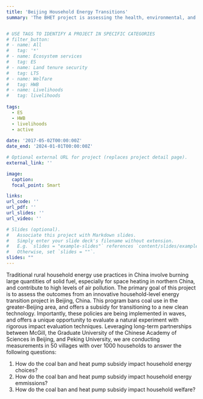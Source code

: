 ```yaml
---
title: 'Beijing Household Energy Transitions'
summary: 'The BHET project is assessing the health, environmental, and welfare impacts of a large-scale energy transition policy in peri-urban Beijing. Using the quasi-random rollout of this policy throughout villages in Beijing municipality, we are collecting detailed data on changes in household heating behavior, energy expenditures, indoor & outdoor air quality, air exposure, and other health metrics in over 1000 households in 50 villages over 4 years.'


# USE TAGS TO IDENTIFY A PROJECT IN SPECIFIC CATEGORIES
# filter_button:
# - name: All
#   tag: '*'
# - name: Ecosystem services
#   tag: ES
# - name: Land tenure security
#   tag: LTS
# - name: Welfare
#   tag: HWB
# - name: Livelihoods
#   tag: livelihoods
    
tags:
  - ES
  - HWB
  - livelihoods
  - active
  
date: '2017-05-02T00:00:00Z'
date_end: '2024-01-01T00:00:00Z'

# Optional external URL for project (replaces project detail page).
external_link: ''

image:
  caption: 
  focal_point: Smart

links:
url_code: ''
url_pdf: ''
url_slides: ''
url_video: ''

# Slides (optional).
#   Associate this project with Markdown slides.
#   Simply enter your slide deck's filename without extension.
#   E.g. `slides = "example-slides"` references `content/slides/example-slides.md`.
#   Otherwise, set `slides = ""`.
slides: ""
---
```


Traditional rural household energy use practices in China involve burning large quantities of solid fuel, especially for space heating in northern China, and contribute to high levels of air pollution. The primary goal of this project is to assess the outcomes from an innovative household-level energy transition project in Beijing, China. This program bans coal use in the greater-Beijing area, and offers a subsidy for transitioning to a new clean technology. Importantly, these policies are being implemented in waves, and offers a unique opportunity to evaluate a natural experiment with rigorous impact evaluation techniques. Leveraging long-term partnerships between McGill, the Graduate University of the Chinese Academy of Sciences in Beijing, and Peking University, we are conducting measurements in 50 villages with over 1000 households to answer the following questions:
1. How do the coal ban and heat pump subsidy impact household energy choices?
2. How do the coal ban and heat pump subsidy impact household energy emmissions?
3. How do the coal ban and heat pump subsidy impact household welfare?
